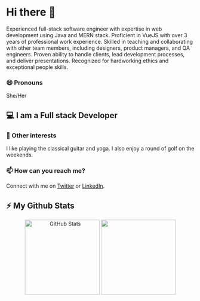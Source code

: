 # Hi there 👋
Experienced full-stack software engineer with expertise in web development using Java and MERN stack. Proficient in VueJS with over 3 years of professional work experience. Skilled in teaching and collaborating with other team members, including designers, product managers, and QA engineers. Proven ability to handle clients, lead development processes, and deliver presentations. Recognized for hardworking ethics and exceptional people skills.

### 😄 Pronouns
She/Her

## 💻 I am a Full stack Developer

### 🔭 Other interests
I like playing the classical guitar and yoga.
I also enjoy a round of golf on the weekends.

### 📫 How can you reach me?
Connect with me on [Twitter](https://twitter.com/falakthackar) or [LinkedIn](https://www.linkedin.com/in/falakthackar/).

## ⚡ My Github Stats
<p align="center">
  <img  alt="GitHub Stats" src="https://github-readme-stats.vercel.app/api?username=falakthkr&show_icons=true&theme=light" height="200px"  />
  <img src="https://github-readme-stats.vercel.app/api/top-langs/?username=falakthkr&theme=light" height="200px" />
</p>
<!--
**falakthkr/falakthkr** is a ✨ _special_ ✨ repository because its `README.md` (this file) appears on your GitHub profile.

Here are some ideas to get you started:

- 🔭 I’m currently working on ...
- 🌱 I’m currently learning ...
- 👯 I’m looking to collaborate on ...
- 🤔 I’m looking for help with ...
- 💬 Ask me about ...
- 📫 How to reach me: ...
- 😄 Pronouns: ...
- ⚡ Fun fact: ...
-->
